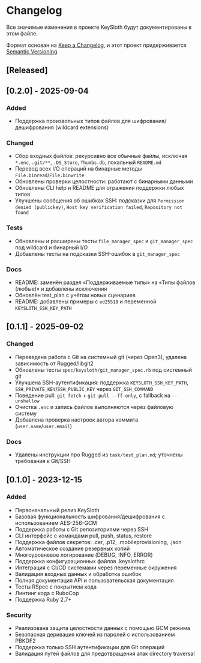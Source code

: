 # Changelog

Все значимые изменения в проекте KeySloth будут документированы в этом файле.

Формат основан на [Keep a Changelog](https://keepachangelog.com/en/1.0.0/),
и этот проект придерживается [Semantic Versioning](https://semver.org/spec/v2.0.0.html).

## [Released]

## [0.2.0] - 2025-09-04

### Added
- Поддержка произвольных типов файлов для шифрования/дешифрования (wildcard extensions)

### Changed
- Сбор входных файлов: рекурсивно все обычные файлы, исключая `*.enc`, `.git/**`, `.DS_Store`, `Thumbs.db`, локальный `README.md`
- Перевод всех I/O операций на бинарные методы `File.binread`/`File.binwrite`
- Обновлены проверки целостности: работают с бинарными данными
- Обновлены CLI help и README для отражения поддержки любых типов
- Улучшены сообщения об ошибках SSH: подсказки для `Permission denied (publickey)`, `Host key verification failed`, `Repository not found`

### Tests
- Обновлены и расширены тесты `file_manager_spec` и `git_manager_spec` под wildcard и бинарный I/O
- Добавлены тесты на подсказки SSH-ошибок в `git_manager_spec`

### Docs
- README: заменён раздел «Поддерживаемые типы» на «Типы файлов (любые)» и добавлены исключения
- Обновлён test_plan с учётом новых сценариев
- README: добавлены примеры с `ed25519` и переменной `KEYSLOTH_SSH_KEY_PATH`

## [0.1.1] - 2025-09-02

### Changed
- Переведена работа с Git на системный git (через Open3), удалена зависимость от Rugged/libgit2
- Обновлены тесты `spec/keysloth/git_manager_spec.rb` под системный git
- Улучшена SSH-аутентификация: поддержка `KEYSLOTH_SSH_KEY_PATH`, `SSH_PRIVATE_KEY`/`SSH_PUBLIC_KEY` через `GIT_SSH_COMMAND`
- Поведение pull: `git fetch` + `git pull --ff-only`, с fallback на `--unshallow`
- Очистка `.enc` и запись файлов выполняются через файловую систему
- Добавлена проверка настроек автора коммита (`user.name`/`user.email`)

### Docs
- Удалены инструкции про Rugged из `task/test_plan.md`; уточнены требования к Git/SSH

## [0.1.0] - 2023-12-15

### Added
- Первоначальный релиз KeySloth
- Базовая функциональность шифрования/дешифрования с использованием AES-256-GCM
- Поддержка работы с Git репозиториями через SSH
- CLI интерфейс с командами pull, push, status, restore
- Поддержка файлов секретов: .cer, .p12, .mobileprovisioning, .json
- Автоматическое создание резервных копий
- Многоуровневое логирование (DEBUG, INFO, ERROR)
- Поддержка конфигурационных файлов .keyslothrc
- Интеграция с CI/CD системами через переменные окружения
- Валидация входных данных и обработка ошибок
- Полная документация API и пользовательская документация
- Тесты RSpec с покрытием кода
- Линтинг кода с RuboCop
- Поддержка Ruby 2.7+

### Security
- Реализована защита целостности данных с помощью GCM режима
- Безопасная деривация ключей из паролей с использованием PBKDF2
- Поддержка только SSH аутентификации для Git операций
- Валидация путей файлов для предотвращения атак directory traversal
